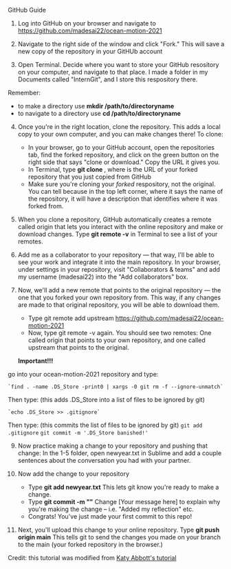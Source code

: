 GitHub Guide 

1. Log into GitHub on your browser and navigate to https://github.com/madesai22/ocean-motion-2021

2. Navigate to the right side of the window and click "Fork." This will save a new copy of the repository in your GitHUb account

3. Open Terminal. Decide where you want to store your GitHub resository on your computer, and navigate to that place. I made a folder in my Documents called "InternGit", and I store this respository there. 

Remember: 
* to make a directory use **mkdir /path/to/directoryname**
* to navigate to a directory use **cd /path/to/directoryname**

4. Once you're in the right location, clone the repository. This adds a local copy to your own computer, and you can make changes there! To clone:
	* In your browser, go to your GitHub account, open the repositories tab, find the forked repository, and click on the green button on the right side that says "clone or download." Copy the URL it gives you.
	* In Terminal, type **git clone <url>**, where **<url>** is the URL of your forked repository that you just copied from GitHub
	* Make sure you're cloning your *forked* respository, not the original. You can tell because in the top left corner, where it says the name of the repository, it will have a description that identifies where it was forked from.

5. When you clone a repository, GitHub automatically creates a remote called origin that lets you interact with the online repository and make or download changes. Type **git remote -v** in Terminal to see a list of your remotes.

6. Add me as a collaborator to your repository — that way, I'll be able to see your work and integrate it into the main repository. In your browser, under settings in your repository, visit "Collaborators & teams" and add my username (madesai22) into the "Add collaborators" box. 

7. Now, we'll add a new remote that points to the original repository — the one that you forked your own repository from. This way, if any changes are made to that original repository, you will be able to download them.
	* Type git remote add upstream https://github.com/madesai22/ocean-motion-2021
	* Now, type git remote -v again. You should see two remotes: One called origin that points to your own repository, and one called upstream that points to the original. 

	**Important!!!**

go into your ocean-motion-2021 repository and type: 

	`find . -name .DS_Store -print0 | xargs -0 git rm -f --ignore-unmatch`

Then type: (this adds .DS_Store into a list of files to be ignored by git)

	`echo .DS_Store >> .gitignore`

Then type: (this commits the list of files to be ignored by git)
 	`git add .gitignore`
	`git commit -m '.DS_Store banished!'`

9. Now practice making a change to your repository and pushing that change: In the 1-5 folder, open newyear.txt in Sublime and add a couple sentences about the conversation you had with your partner. 

10. Now add the change to your repository
	* Type **git add newyear.txt** This lets git know you're ready to make a change.
	* Type **git commit -m "<Your message here>"** Change [Your message here] to explain why you're making the change – i.e. "Added my reflection" etc.
	* Congrats! You've just made your first commit to this repo!

11. Next, you'll upload this change to your online repository. Type **git push origin main** This tells git to send the changes you made on your branch to the main (your forked repository in the browser.)



Credit: this tutorial was modified from [Katy Abbott's tutorial](https://github.com/amnh/BridgeUP-STEM-Oceans-Six/blob/master/git-instructions.md)





